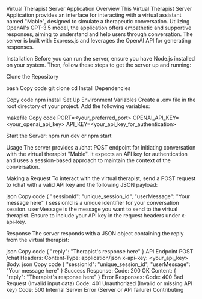Virtual Therapist Server Application
Overview
This Virtual Therapist Server Application provides an interface for interacting with a virtual assistant named "Mable", designed to simulate a therapeutic conversation. Utilizing OpenAI's GPT-3.5 model, the application offers empathetic and supportive responses, aiming to understand and help users through conversation. The server is built with Express.js and leverages the OpenAI API for generating responses.

Installation
Before you can run the server, ensure you have Node.js installed on your system. Then, follow these steps to get the server up and running:

Clone the Repository

bash
Copy code
git clone <repository-url>
cd <repository-directory>
Install Dependencies

Copy code
npm install
Set Up Environment Variables
Create a .env file in the root directory of your project. Add the following variables:

makefile
Copy code
PORT=<your_preferred_port>
OPENAI_API_KEY=<your_openai_api_key>
API_KEY=<your_api_key_for_authentication>

Start the Server:
npm run dev or npm start


Usage
The server provides a /chat POST endpoint for initiating conversation with the virtual therapist "Mable". It expects an API key for authentication and uses a session-based approach to maintain the context of the conversation.

Making a Request
To interact with the virtual therapist, send a POST request to /chat with a valid API key and the following JSON payload:

json
Copy code
{
  "sessionId": "unique_session_id",
  "userMessage": "Your message here"
}
sessionId is a unique identifier for your conversation session.
userMessage is the message you want to send to the virtual therapist.
Ensure to include your API key in the request headers under x-api-key.

Response
The server responds with a JSON object containing the reply from the virtual therapist:

json
Copy code
{
  "reply": "Therapist's response here"
}
API Endpoint
POST /chat
Headers:
Content-Type: application/json
x-api-key: <your_api_key>
Body:
json
Copy code
{
  "sessionId": "unique_session_id",
  "userMessage": "Your message here"
}
Success Response:
Code: 200 OK
Content: { "reply": "Therapist's response here" }
Error Responses:
Code: 400 Bad Request (Invalid input data)
Code: 401 Unauthorized (Invalid or missing API key)
Code: 500 Internal Server Error (Server or API failure)
Contributing